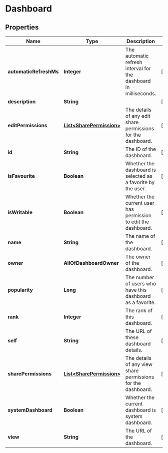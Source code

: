 # Dashboard

## Properties
Name | Type | Description | Notes
------------ | ------------- | ------------- | -------------
**automaticRefreshMs** | **Integer** | The automatic refresh interval for the dashboard in milliseconds. |  [optional]
**description** | **String** |  |  [optional]
**editPermissions** | [**List&lt;SharePermission&gt;**](SharePermission.md) | The details of any edit share permissions for the dashboard. |  [optional]
**id** | **String** | The ID of the dashboard. |  [optional]
**isFavourite** | **Boolean** | Whether the dashboard is selected as a favorite by the user. |  [optional]
**isWritable** | **Boolean** | Whether the current user has permission to edit the dashboard. |  [optional]
**name** | **String** | The name of the dashboard. |  [optional]
**owner** | **AllOfDashboardOwner** | The owner of the dashboard. |  [optional]
**popularity** | **Long** | The number of users who have this dashboard as a favorite. |  [optional]
**rank** | **Integer** | The rank of this dashboard. |  [optional]
**self** | **String** | The URL of these dashboard details. |  [optional]
**sharePermissions** | [**List&lt;SharePermission&gt;**](SharePermission.md) | The details of any view share permissions for the dashboard. |  [optional]
**systemDashboard** | **Boolean** | Whether the current dashboard is system dashboard. |  [optional]
**view** | **String** | The URL of the dashboard. |  [optional]
